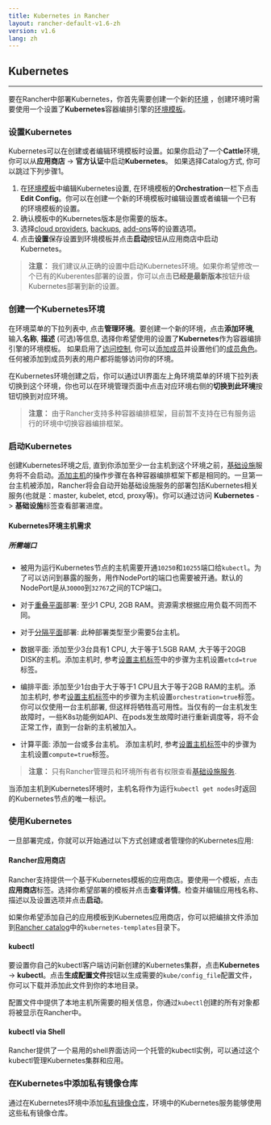 ```yaml
---
title: Kubernetes in Rancher
layout: rancher-default-v1.6-zh
version: v1.6
lang: zh
---
```


## Kubernetes
---

要在Rancher中部署Kubernetes，你首先需要创建一个新的[环境]({{site.baseurl}}/rancher/{{page.version}}/{{page.lang}}/environments/) ，创建环境时需要使用一个设置了**Kubernetes**容器编排引擎的[环境模板]({{site.baseurl}}/rancher/{{page.version}}/{{page.lang}}/environments/#什么是环境模版)。

### 设置Kubernetes

Kubernetes可以在创建或者编辑环境模板时设置。如果你启动了一个**Cattle**环境, 你可以从**应用商店** -> **官方认证**中启动**Kubernetes**。 如果选择Catalog方式, 你可以跳过下列步骤1。

1. 在[环境模板]({{site.baseurl}}/rancher/{{page.version}}/{{page.lang}}/environments/#什么是环境模版)中编辑Kubernetes设置, 在环境模板的**Orchestration**一栏下点击**Edit Config**。你可以在创建一个新的环境模板时编辑设置或者编辑一个已有的环境模板的设置。
2. 确认模板中的Kubernetes版本是你需要的版本。
3. 选择[cloud providers]({{site.baseurl}}/rancher/{{page.version}}/{{page.lang}}/kubernetes/providers/), [backups]({{site.baseurl}}/rancher/{{page.version}}/{{page.lang}}/kubernetes/backups/), [add-ons]({{site.baseurl}}/rancher/{{page.version}}/{{page.lang}}/kubernetes/addons/)等的设置选项。
4. 点击**设置**保存设置到环境模板并点击**启动**按钮从应用商店中启动Kubernetes。

> **注意：** 我们建议从正确的设置中启动Kubernetes环境。如果你希望修改一个已有的Kuberentes部署的设置，你可以点击**已经是最新版本**按钮升级Kubernetes部署到新的设置。

### 创建一个Kubernetes环境

在环境菜单的下拉列表中, 点击**管理环境**。要创建一个新的环境，点击**添加环境**, 输入**名称**, **描述** (可选)等信息, 选择你希望使用的设置了**Kubernetes**作为容器编排引擎的环境模板。 如果启用了[访问控制]({{site.baseurl}}/rancher/{{page.version}}/{{page.lang}}/configuration/access-control/), 你可以[添加成员]({{site.baseurl}}/rancher/{{page.version}}/{{page.lang}}/environments/#成员编辑)并设置他们的[成员角色]({{site.baseurl}}/rancher/{{page.version}}/{{page.lang}}/environments/#成员角色)。任何被添加到成员列表的用户都将能够访问你的环境。

在Kubernetes环境创建之后，你可以通过UI界面左上角环境菜单的环境下拉列表切换到这个环境，你也可以在环境管理页面中点击对应环境右侧的**切换到此环境**按钮切换到对应环境。

> **注意：** 由于Rancher支持多种容器编排框架，目前暂不支持在已有服务运行的环境中切换容器编排框架。

### 启动Kubernetes

创建Kubernetes环境之后, 直到你添加至少一台主机到这个环境之前，[基础设施]({{site.baseurl}}/rancher/{{page.version}}/{{page.lang}}/rancher-services/)服务将不会启动。[添加主机]({{site.baseurl}}/rancher/{{page.version}}/{{page.lang}}/hosts/)的操作步骤在各种容器编排框架下都是相同的。一旦第一台主机被添加，Rancher将会自动开始基础设施服务的部署包括Kubernetes相关服务(也就是：master, kubelet, etcd, proxy等)。你可以通过访问 **Kubernetes** -> **基础设施**标签查看部署进度。

#### Kubernetes环境主机需求

##### 所需端口

 * 被用为运行Kubernetes节点的主机需要开通`10250`和`10255`端口给`kubectl`。为了可以访问到暴露的服务，用作NodePort的端口也需要被开通。默认的NodePort是从`30000`到`32767`之间的TCP端口。

* 对于[重叠平面]({{site.baseurl}}/rancher/{{page.version}}/{{page.lang}}/kubernetes/resiliency-planes/#重叠平面overlapping-planes)部署: 至少1 CPU, 2GB RAM。资源需求根据应用负载不同而不同。
* 对于[分隔平面]({{site.baseurl}}/rancher/{{page.version}}/{{page.lang}}/kubernetes/resiliency-planes/#分隔平面separated-planes)部署: 此种部署类型至少需要5台主机。
 * 数据平面: 添加至少3台具有1 CPU, 大于等于1.5GB RAM, 大于等于20GB DISK的主机。添加主机时, 参考[设置主机标签]({{site.baseurl}}/rancher/{{page.version}}/{{page.lang}}/hosts/#主机标签)中的步骤为主机设置`etcd=true`标签。
 * 编排平面: 添加至少1台由于大于等于1 CPU且大于等于2GB RAM的主机。添加主机时, 参考[设置主机标签]({{site.baseurl}}/rancher/{{page.version}}/{{page.lang}}/hosts/#主机标签)中的步骤为主机设置`orchestration=true`标签。你可以仅使用一台主机部署, 但这样将牺牲高可用性。当仅有的一台主机发生故障时，一些K8s功能例如API、在pods发生故障时进行重新调度等，将不会正常工作，直到一台新的主机被加入。
 * 计算平面: 添加一台或多台主机。 添加主机时, 参考[设置主机标签]({{site.baseurl}}/rancher/{{page.version}}/{{page.lang}}/hosts/#主机标签)中的步骤为主机设置`compute=true`标签。

> **注意：** 只有Rancher管理员和环境所有者有权限查看[基础设施服务]({{site.baseurl}}/rancher/{{page.version}}/{{page.lang}}/rancher-services/).

当添加主机到Kubernetes环境时，主机名将作为运行`kubectl get nodes`时返回的Kubernetes节点的唯一标识。

### 使用Kubernetes

一旦部署完成，你就可以开始通过以下方式创建或者管理你的Kubernetes应用:

#### Rancher应用商店

Rancher支持提供一个基于Kubernetes模板的应用商店。要使用一个模板，点击**应用商店**标签。选择你希望部署的模板并点击**查看详情**。检查并编辑应用栈名称、描述以及设置选项并点击**启动**。

如果你希望添加自己的应用模板到Kubernetes应用商店，你可以把编排文件添加到[Rancher catalog]({{site.baseurl}}/rancher/{{page.version}}/{{page.lang}}/catalog/)中的`kubernetes-templates`目录下。

#### kubectl

要设置你自己的kubectl客户端访问新创建的Kubernetes集群，点击**Kubernetes** -> **kubectl**。点击**生成配置文件**按钮以生成需要的`kube/config_file`配置文件，你可以下载并添加此文件到你的本地目录。

配置文件中提供了本地主机所需要的相关信息，你通过`kubectl`创建的所有对象都将被显示在Rancher中。

#### kubectl via Shell

Rancher提供了一个易用的shell界面访问一个托管的kubectl实例，可以通过这个kubectl管理Kubernetes集群和应用。

### 在Kubernetes中添加私有镜像仓库

通过在Kubernetes环境中添加[私有镜像仓库]({{site.baseurl}}/rancher/{{page.version}}/{{page.lang}}/environments/registries/)，环境中的Kubernetes服务能够使用这些私有镜像仓库。
